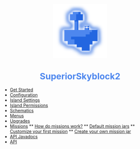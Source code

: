 <center>
  <a style="color: black; text-decoration: none;" href="/#/superiorskyblock/">
    <img src="./images/superiorskyblock-icon.png" width=35%>
    <h1 style="color: #4e87ee;">SuperiorSkyblock2</h1>
  </a>
</center>

* [Get Started](superiorskyblock/)
* [Configuration](superiorskyblock/configuration/)
* [Island Settings](superiorskyblock/island-settings/)
* [Island Permissions](superiorskyblock/island-permissions/)
* [Schematics](superiorskyblock/schematics/)
* [Menus](superiorskyblock/menus/)
* [Upgrades](superiorskyblock/upgrades/)
* [Missions](superiorskyblock/missions/)
** [How do missions work?](superiorskyblock/missions/?id=how-do-missions-work)
** [Default mission jars](superiorskyblock/missions/?id=default-mission-jars)
** [Customize your first mission](superiorskyblock/missions/?id=customize-your-first-mission)
** [Create your own mission jar](superiorskyblock/missions/?id=create-your-own-mission-jar)
* [API Javadocs](https://bg-software.com/superiorskyblock/api/)
* [API](superiorskyblock/api/)